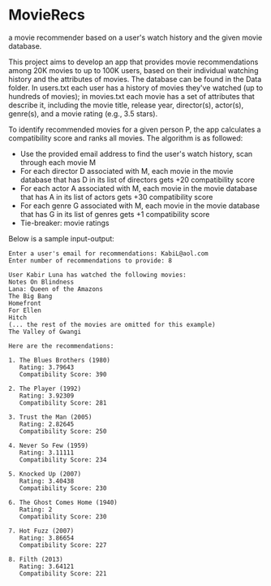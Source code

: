# MovieRecs

a movie recommender based on a user's watch history and the given movie database.

This project aims to develop an app that provides movie recommendations among 20K movies to up to 100K users, based on their individual watching history and the attributes of movies. The database can be found in the Data folder. In users.txt each user has a history of movies they've watched (up to hundreds of movies); in movies.txt each movie has a set of attributes that describe it, including the movie title, release year, director(s), actor(s), genre(s), and a movie rating (e.g., 3.5 stars).

To identify recommended movies for a given person P, the app calculates a compatibility score and ranks all movies. The algorithm is as followed:
- Use the provided email address to find the user's watch history, scan through each movie M
- For each director D associated with M, each movie in the movie database that has D in its list of directors gets +20 compatibility score
- For each actor A associated with M, each movie in the movie database that has A in its list of actors gets +30 compatibility score
- For each genre G associated with M, each movie in the movie database that has G in its list of genres gets +1 compatibility score
- Tie-breaker: movie ratings

Below is a sample input-output: 
```
Enter a user's email for recommendations: KabiL@aol.com
Enter number of recommendations to provide: 8

User Kabir Luna has watched the following movies:
Notes On Blindness
Lana: Queen of the Amazons
The Big Bang
Homefront
For Ellen
Hitch
(... the rest of the movies are omitted for this example)
The Valley of Gwangi

Here are the recommendations:

1. The Blues Brothers (1980)
   Rating: 3.79643
   Compatibility Score: 390

2. The Player (1992)
   Rating: 3.92309
   Compatibility Score: 281

3. Trust the Man (2005)
   Rating: 2.82645
   Compatibility Score: 250

4. Never So Few (1959)
   Rating: 3.11111
   Compatibility Score: 234

5. Knocked Up (2007)
   Rating: 3.40438
   Compatibility Score: 230

6. The Ghost Comes Home (1940)
   Rating: 2
   Compatibility Score: 230

7. Hot Fuzz (2007)
   Rating: 3.86654
   Compatibility Score: 227

8. Filth (2013)
   Rating: 3.64121
   Compatibility Score: 221
```
